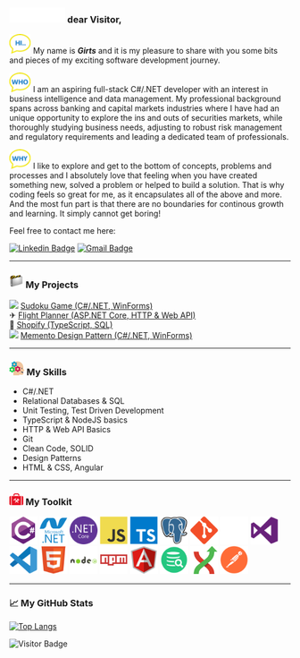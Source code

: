 
### <h3 align="left"><img src="assets/welcome-w.gif" width="100px"/> dear Visitor,</h3>

<img src="/assets/balloon-hi.png" height="35px"> My name is ***Girts*** and it is my pleasure to share with you some bits and pieces of my exciting software development journey.

<img src="/assets/balloon-who3.png" height="35px"> I am an aspiring full-stack C#/.NET developer with an interest in business intelligence and data management. My professional background spans across banking and capital markets industries where I have had an unique opportunity to explore the ins and outs of securities markets, while thoroughly studying business needs, adjusting to robust risk management and regulatory requirements and leading a dedicated team of professionals.

<img src="/assets/balloon-why2.png" height="35px"> I like to explore and get to the bottom of concepts, problems and processes and I absolutely love that feeling when you have created something new, solved a problem or helped to build a solution. That is why coding feels so great for me, as it encapsulates all of the above and more. And the most fun part is that there are no boundaries for continous growth and learning. It simply cannot get boring!

Feel free to contact me here: 

[![Linkedin Badge](https://img.shields.io/badge/-Girts%20Varna-blue?style=plastic-square&logo=Linkedin&logoColor=white&link=https://www.linkedin.com/in/girts-varna/)](https://www.linkedin.com/in/girts-varna/)
[![Gmail Badge](https://img.shields.io/badge/-gv****@gmail.com-c14438?style=plastic-square&logo=Gmail&logoColor=white&link=mailto:gvarna@gmail.com)](mailto:gvarna@gmail.com)

---
### <img src="/assets/projects-folder.png" height="25px"> **My Projects**

<img src="https://github.com/girtsva/sudoku/blob/main/Sudoku/sudoku.ico" height="20px"> [Sudoku Game (C#/.NET, WinForms)](https://github.com/girtsva/sudoku)  
✈ [Flight Planner (ASP.NET Core, HTTP & Web API)](https://github.com/girtsva/flight-planner)  
🛒 [Shopify (TypeScript, SQL)](https://github.com/girtsva/sql-training/tree/main/sql-shopify)  
<img src="https://github.com/girtsva/memento/blob/master/MementoDesignPattern/rollback.ico" height="20px"> [Memento Design Pattern (C#/.NET, WinForms)](https://github.com/girtsva/memento)  

---
### <img src="/assets/skills3.png" height="25px"> **My Skills**

- C#/.NET
- Relational Databases & SQL
- Unit Testing, Test Driven Development
- TypeScript & NodeJS basics
- HTTP & Web API Basics
- Git
- Clean Code, SOLID
- Design Patterns
- HTML & CSS, Angular
---

### <img src="/assets/toolbox2.svg" width="25px"> **My Toolkit**

<img src="assets/csharp-original.svg" alt="CSharp" width="50" height="50"/> <img src="assets/dot-net-plain-wordmark.svg" alt="DotNet" width="50" height="50"/> 
<img src="assets/dotnetcore-original.svg" alt="DotNetCore" width="50" height="50"/> 
<img src="assets/javascript-original.svg" alt="JavaScript" width="50" height="50"/> 
<img src="assets/typescript-original.svg" alt="TypeScript" width="50" height="50"/> 
<img src="assets/postgresql-original.svg" alt="PostgreSQL" width="50" height="50"/> 
<img src="assets/git-original.svg" alt="Git" width="50" height="50"/> 
<img src="assets/github-original2.svg" alt="GitHub" width="50" height="50"/> 
<img src="assets/visualstudio-plain.svg" alt="VisualStudio" width="50" height="50"/>  
<img src="assets/vscode-original.svg" alt="VisualStudioSCode" width="50" height="50"/> 
<img src="assets/html5-original.svg" alt="HTML5" width="50" height="50"/> 
<img src="assets/nodejs-original-wordmark.svg" alt="NodeJS" width="50" height="50"/> 
<img src="assets/npm-original-wordmark.svg" alt="NPM" width="50" height="50"/> 
<img src="assets/angularjs-original.svg" alt="AngularJS" width="50" height="50"/> 
<img src="assets/dbvisualizer-logo.png" alt="DBVisualizer" width="50" height="50"/> 
<img src="assets/git-extensions-logo.svg" alt="GitExtensions" width="50" height="50"/> 
<img src="assets/postman-icon.svg" alt="Postman" width="50" height="50"/> 


---

### &#x1f4c8; My GitHub Stats

[![Top Langs](https://github-readme-stats.vercel.app/api/top-langs/?username=girtsva&hide_title=true&layout=compact&theme=tokyonight)](https://github.com/girtsva?tab=repositories)



![Visitor Badge](https://visitor-badge.laobi.icu/badge?page_id=girtsva.girtsva)

